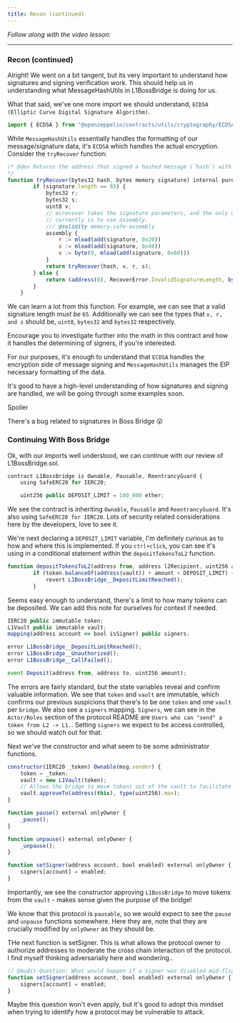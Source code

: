 ```yaml
---
title: Recon (continued)
---
```


_Follow along with the video lesson:_

---

### Recon (continued)

Alright! We went on a bit tangent, but its very important to understand how signatures and signing verification work. This should help us in understanding what MessageHashUtils in L1BossBridge is doing for us.

What that said, we've one more import we should understand, `ECDSA (Elliptic Curve Digital Signature Algorithm)`.

```js
import { ECDSA } from "@openzeppelin/contracts/utils/cryptography/ECDSA.sol";
```

While `MessageHashUtils` essentially handles the formatting of our message/signature data, it's `ECDSA` which handles the actual encryption. Consider the `tryRecover` function:

```js
/* @dev Returns the address that signed a hashed message (`hash`) with `signature` or an error.
*/
function tryRecover(bytes32 hash, bytes memory signature) internal pure returns (address, RecoverError, bytes32) {
        if (signature.length == 65) {
            bytes32 r;
            bytes32 s;
            uint8 v;
            // ecrecover takes the signature parameters, and the only way to get them
            // currently is to use assembly.
            /// @solidity memory-safe-assembly
            assembly {
                r := mload(add(signature, 0x20))
                s := mload(add(signature, 0x40))
                v := byte(0, mload(add(signature, 0x60)))
            }
            return tryRecover(hash, v, r, s);
        } else {
            return (address(0), RecoverError.InvalidSignatureLength, bytes32(signature.length));
        }
    }
```

We can learn a lot from this function. For example, we can see that a valid signature length _must be_ `65`. Additionally we can see the types that `v, r, and s` should be, `uint8`, `bytes32` and `bytes32` respectively.

Encourage you to investigate further into the math in this contract and how it handles the determining of signers, if you're interested.

For our purposes, it's enough to understand that `ECDSA` handles the encryption side of message signing and `MessageHashUtils` manages the EIP necessary formatting of the data.

It's good to have a high-level understanding of how signatures and signing are handled, we will be going through some examples soon.

<detail>
<summary>Spoiler</summary>

There's a bug related to signatures in Boss Bridge 😲

</details>

### Continuing With Boss Bridge

Ok, with our imports well understood, we can continue with our review of L1BossBridge.sol.

```js
contract L1BossBridge is Ownable, Pausable, ReentrancyGuard {
    using SafeERC20 for IERC20;

    uint256 public DEPOSIT_LIMIT = 100_000 ether;
```

We see the contract is inheriting `Ownable`, `Pausable` and `ReentrancyGuard`. It's also using `SafeERC20 for IERC20`. Lots of security related considerations here by the developers, love to see it.

We're next declaring a `DEPOSIT_LIMIT` variable, I'm definitely curious as to how and where this is implemented. If you `ctrl+click`, you can see it's using in a conditional statement within the `depositTokensToL2` function.

```js
function depositTokensToL2(address from, address l2Recipient, uint256 amount) external whenNotPaused {
        if (token.balanceOf(address(vault)) + amount > DEPOSIT_LIMIT) {
            revert L1BossBridge__DepositLimitReached();
        }
```

Seems easy enough to understand, there's a limit to how many tokens can be deposited. We can add this note for ourselves for context if needed.

```js
IERC20 public immutable token;
L1Vault public immutable vault;
mapping(address account => bool isSigner) public signers;

error L1BossBridge__DepositLimitReached();
error L1BossBridge__Unauthorized();
error L1BossBridge__CallFailed();

event Deposit(address from, address to, uint256 amount);
```

The errors are fairly standard, but the state variables reveal and confirm valuable information. We see that `token` and `vault` are immutable, which confirms our previous suspicions that there's to be one `token` and one `vault` per `bridge`. We also see a `signers` mapping. `Signers`, we can see in the `Actor/Roles` section of the protocol README are `Users who can "send" a token from L2 -> L1.`. Setting `signers` we expect to be access controlled, so we should watch out for that.

Next we've the constructor and what seem to be some administrator functions.

```js
constructor(IERC20 _token) Ownable(msg.sender) {
    token = _token;
    vault = new L1Vault(token);
    // Allows the bridge to move tokens out of the vault to facilitate withdrawals
    vault.approveTo(address(this), type(uint256).max);
}

function pause() external onlyOwner {
    _pause();
}

function unpause() external onlyOwner {
    _unpause();
}

function setSigner(address account, bool enabled) external onlyOwner {
    signers[account] = enabled;
}
```

Importantly, we see the constructor approving `L1BossBridge` to move tokens from the `vault` - makes sense given the purpose of the bridge!

We know that this protocol is `pausable`, so we would expect to see the `pause` and `unpause` functions somewhere. Here they are, note that they are crucially modified by `onlyOwner` as they should be.

THe next function is setSigner. This is what allows the protocol owner to authorize addresses to moderate the cross chain interaction of the protocol. I find myself thinking adversarially here and wondering..

```js
// @Audit-Question: What would happen if a signer was disabled mid-flight?
function setSigner(address account, bool enabled) external onlyOwner {
    signers[account] = enabled;
}
```

Maybe this question won't even apply, but it's good to adopt this mindset when trying to identify how a protocol may be vulnerable to attack.
